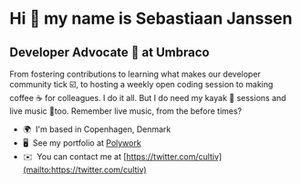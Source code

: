 Hi 👋 my name is Sebastiaan Janssen
====================================

Developer Advocate 🥑 at Umbraco
--------------------------------

From fostering contributions to learning what makes our developer community tick ☑️, to hosting a weekly open coding session to making coffee ☕ for colleagues. I do it all. But I do need my kayak 🛶 sessions and live music 🎸too. Remember live music, from the before times?

*   🌍  I'm based in Copenhagen, Denmark
*   🖥️  See my portfolio at [Polywork](http://www.polywork.com/cultiv)
*   ✉️  You can contact me at [https://twitter.com/cultiv](mailto:https://twitter.com/cultiv)